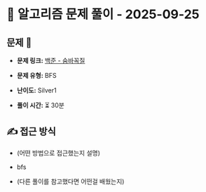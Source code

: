 # 📝 알고리즘 문제 풀이 - 2025-09-25

## 문제 📖

- **문제 링크:** [백준 - 숨바꼭질](https://www.acmicpc.net/problem/1697)

- **문제 유형:** BFS

- **난이도:** Silver1

- **풀이 시간:** ⏳ 30분

## ✍ 접근 방식

- (어떤 방법으로 접근했는지 설명)
- bfs

- (다른 풀이를 참고했다면 어떤걸 배웠는지)
